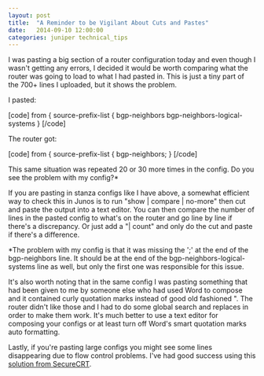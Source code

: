 ```yaml
---
layout: post
title:  "A Reminder to be Vigilant About Cuts and Pastes"
date:   2014-09-10 12:00:00
categories: juniper technical_tips
---
```

I was pasting a big section of a router configuration today and even though I wasn't getting any errors, I decided it would be worth comparing what the router was going to load to what I had pasted in. This is just a tiny part of the 700+ lines I uploaded, but it shows the problem.

I pasted:

[code]
                from {
                    source-prefix-list {
                        bgp-neighbors
                        bgp-neighbors-logical-systems
                    }
[/code]

The router got:

[code]
                from {
                    source-prefix-list {
                        bgp-neighbors;
                    }
[/code]

This same situation was repeated 20 or 30 more times in the config. Do you see the problem with my config?*

If you are pasting in stanza configs like I have above, a somewhat efficient way to check this in Junos is to run "show \| compare \| no-more" then cut and paste the output into a text editor. You can then compare the number of lines in the pasted config to what's on the router and go line by line if there's a discrepancy. Or just add a "\| count" and only do the cut and paste if there's a difference.

*The problem with my config is that it was missing the ';' at the end of the bgp-neighbors line. It should be at the end of the bgp-neighbors-logical-systems line as well, but only the first one was responsible for this issue.

It's also worth noting that in the same config I was pasting something that had been given to me by someone else who had used Word to compose and it contained curly quotation marks instead of good old fashioned ". The router didn't like those and I had to do some global search and replaces in order to make them work. It's much better to use a text editor for composing your configs or at least turn off Word's smart quotation marks auto formatting.

Lastly, if you're pasting large configs you might see some lines disappearing due to flow control problems. I've had good success using this [solution from SecureCRT](http://www.vandyke.com/support/tips/echoflowctrl.html).
